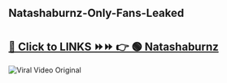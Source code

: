 
 ## Natashaburnz-Only-Fans-Leaked

# <h2><a href="https://clipsfans.com/Natashaburnz&ref=git">🔗 Click to LINKS ⏩⏩ 👉 🟢 Natashaburnz </a></h2>

<a href="https://clipsfans.com/Natashaburnz&ref=git" rel="nofollow" data-target="animated-image.originalLink"><img src="https://i.ibb.co.com/xMMVF88/686577567.gif" alt="Viral Video Original" style="max-width: 100%; display: inline-block;" data-target="animated-image.originalImage"></a>
